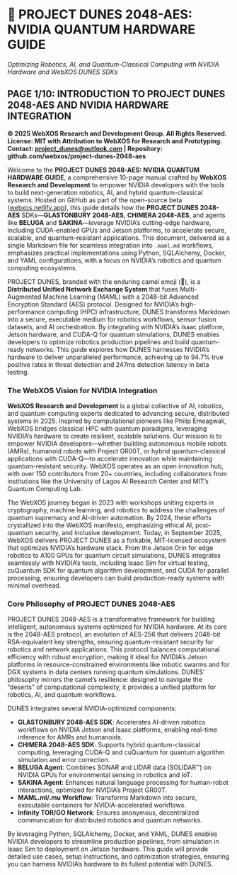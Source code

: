 # 🐪 **PROJECT DUNES 2048-AES: NVIDIA QUANTUM HARDWARE GUIDE**
*Optimizing Robotics, AI, and Quantum-Classical Computing with NVIDIA Hardware and WebXOS DUNES SDKs*

## PAGE 1/10: INTRODUCTION TO PROJECT DUNES 2048-AES AND NVIDIA HARDWARE INTEGRATION

**© 2025 WebXOS Research and Development Group. All Rights Reserved.**  
**License: MIT with Attribution to WebXOS for Research and Prototyping.**  
**Contact: project_dunes@outlook.com | Repository: github.com/webxos/project-dunes-2048-aes**

Welcome to the **PROJECT DUNES 2048-AES: NVIDIA QUANTUM HARDWARE GUIDE**, a comprehensive 10-page manual crafted by **WebXOS Research and Development** to empower NVIDIA developers with the tools to build next-generation robotics, AI, and hybrid quantum-classical systems. Hosted on GitHub as part of the open-source beta ([webxos.netlify.app](https://webxos.netlify.app)), this guide details how the **PROJECT DUNES 2048-AES** SDKs—**GLASTONBURY 2048-AES**, **CHIMERA 2048-AES**, and agents like **BELUGA** and **SAKINA**—leverage NVIDIA’s cutting-edge hardware, including CUDA-enabled GPUs and Jetson platforms, to accelerate secure, scalable, and quantum-resistant applications. This document, delivered as a single Markdown file for seamless integration into `.maml.md` workflows, emphasizes practical implementations using Python, SQLAlchemy, Docker, and YAML configurations, with a focus on NVIDIA’s robotics and quantum computing ecosystems.

PROJECT DUNES, branded with the enduring camel emoji (🐪), is a **Distributed Unified Network Exchange System** that fuses Multi-Augmented Machine Learning (MAML) with a 2048-bit Advanced Encryption Standard (AES) protocol. Designed for NVIDIA’s high-performance computing (HPC) infrastructure, DUNES transforms Markdown into a secure, executable medium for robotics workflows, sensor fusion datasets, and AI orchestration. By integrating with NVIDIA’s Isaac platform, Jetson hardware, and CUDA-Q for quantum simulations, DUNES enables developers to optimize robotics production pipelines and build quantum-ready networks. This guide explores how DUNES harnesses NVIDIA’s hardware to deliver unparalleled performance, achieving up to 94.7% true positive rates in threat detection and 247ms detection latency in beta testing.

### The WebXOS Vision for NVIDIA Integration

**WebXOS Research and Development** is a global collective of AI, robotics, and quantum computing experts dedicated to advancing secure, distributed systems in 2025. Inspired by computational pioneers like Philip Emeagwali, WebXOS bridges classical HPC with quantum paradigms, leveraging NVIDIA’s hardware to create resilient, scalable solutions. Our mission is to empower NVIDIA developers—whether building autonomous mobile robots (AMRs), humanoid robots with Project GR00T, or hybrid quantum-classical applications with CUDA-Q—to accelerate innovation while maintaining quantum-resistant security. WebXOS operates as an open innovation hub, with over 150 contributors from 20+ countries, including collaborators from institutions like the University of Lagos AI Research Center and MIT’s Quantum Computing Lab.

The WebXOS journey began in 2023 with workshops uniting experts in cryptography, machine learning, and robotics to address the challenges of quantum supremacy and AI-driven automation. By 2024, these efforts crystallized into the WebXOS manifesto, emphasizing ethical AI, post-quantum security, and inclusive development. Today, in September 2025, WebXOS delivers PROJECT DUNES as a forkable, MIT-licensed ecosystem that optimizes NVIDIA’s hardware stack. From the Jetson Orin for edge robotics to A100 GPUs for quantum circuit simulations, DUNES integrates seamlessly with NVIDIA’s tools, including Isaac Sim for virtual testing, cuQuantum SDK for quantum algorithm development, and CUDA for parallel processing, ensuring developers can build production-ready systems with minimal overhead.

### Core Philosophy of PROJECT DUNES 2048-AES

PROJECT DUNES 2048-AES is a transformative framework for building intelligent, autonomous systems optimized for NVIDIA hardware. At its core is the 2048-AES protocol, an evolution of AES-256 that delivers 2048-bit RSA-equivalent key strengths, ensuring quantum-resistant security for robotics and network applications. This protocol balances computational efficiency with robust encryption, making it ideal for NVIDIA’s Jetson platforms in resource-constrained environments like robotic swarms and for DGX systems in data centers running quantum simulations. DUNES’ philosophy mirrors the camel’s resilience: designed to navigate the “deserts” of computational complexity, it provides a unified platform for robotics, AI, and quantum workflows.

DUNES integrates several NVIDIA-optimized components:
- **GLASTONBURY 2048-AES SDK**: Accelerates AI-driven robotics workflows on NVIDIA Jetson and Isaac platforms, enabling real-time inference for AMRs and humanoids.
- **CHIMERA 2048-AES SDK**: Supports hybrid quantum-classical computing, leveraging CUDA-Q and cuQuantum for quantum algorithm simulation and error correction.
- **BELUGA Agent**: Combines SONAR and LIDAR data (SOLIDAR™) on NVIDIA GPUs for environmental sensing in robotics and IoT.
- **SAKINA Agent**: Enhances natural language processing for human-robot interactions, optimized for NVIDIA’s Project GR00T.
- **MAML.ml/.mu Workflow**: Transforms Markdown into secure, executable containers for NVIDIA-accelerated workflows.
- **Infinity TOR/GO Network**: Ensures anonymous, decentralized communication for distributed robotics and quantum networks.

By leveraging Python, SQLAlchemy, Docker, and YAML, DUNES enables NVIDIA developers to streamline production pipelines, from simulation in Isaac Sim to deployment on Jetson hardware. This guide will provide detailed use cases, setup instructions, and optimization strategies, ensuring you can harness NVIDIA’s hardware to its fullest potential with DUNES.